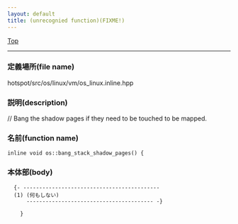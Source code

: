 ```yaml
---
layout: default
title: (unrecognied function)(FIXME!)
---
```

[Top](../index.html)

--- 
### 定義場所(file name)
hotspot/src/os/linux/vm/os_linux.inline.hpp
### 説明(description)
// Bang the shadow pages if they need to be touched to be mapped.


### 名前(function name)
```
inline void os::bang_stack_shadow_pages() {
```

### 本体部(body)
```
  {- -------------------------------------------
  (1) (何もしない)
      ---------------------------------------- -}

	}
	
```


